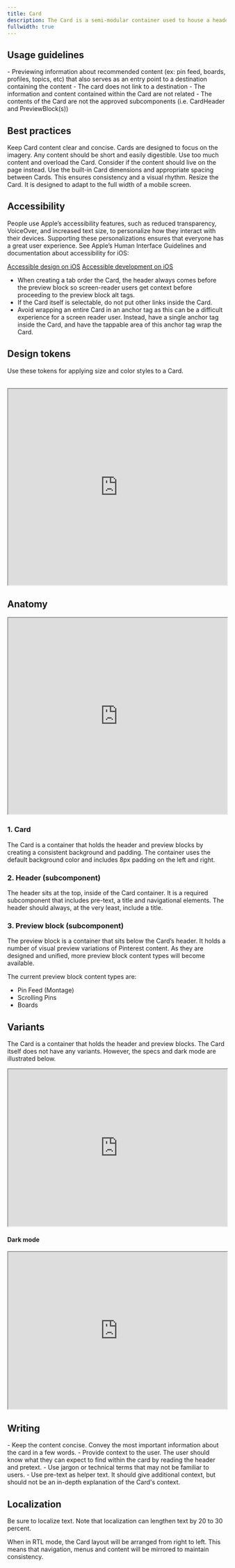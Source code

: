 ```yaml
---
title: Card
description: The Card is a semi-modular container used to house a header and a variant of the available preview blocks. Every card must have at least a title and a variant of a preview block.
fullwidth: true
---
```


<ImgContainer src="https://i.pinimg.com/originals/fb/df/a0/fbdfa01750ca4951fde9da763052c9de.png" alt="Example of a card container with an area to show where images are placed." noPadding color="background-secondary-base"/>


## Usage guidelines

<TwoCol>
<Group>
<Do title="When to use"/>
- Previewing information about recommended content (ex: pin feed, boards, profiles, topics, etc) that also serves as an entry point to a destination containing the content

</Group>
<Group>
<Dont title="When not to use" />
- The card does not link to a destination
- The information and content contained within the Card are not related
- The contents of the Card are not the approved subcomponents (i.e. CardHeader and PreviewBlock(s))
</Group>
</TwoCol>

## Best practices

<TwoCol>
<Group>
<Do title="Do"/>
Keep Card content clear and concise. Cards are designed to focus on the imagery. Any content should be short and easily digestible.

</Group>
<Group>
<Dont title="Don't" />
Use too much content and overload the Card. Consider if the content should live on the page instead.
</Group>

<Group>
<Do title="Do"/>
Use the built-in Card dimensions and appropriate spacing between Cards. This ensures consistency and a visual rhythm.

</Group>
<Group>
<Dont title="Don't" />
Resize the Card. It is designed to adapt to the full width of a mobile screen.
</Group>
</TwoCol>

## Accessibility

People use Apple’s accessibility features, such as reduced transparency, VoiceOver, and increased text size, to personalize how they interact with their devices. Supporting these personalizations ensures that everyone has a great user experience. See Apple’s Human Interface Guidelines and documentation about accessibility for iOS:

[Accessible design on iOS](https://developer.apple.com/design/human-interface-guidelines/accessibility/overview/introduction/)
[Accessible development on iOS](https://developer.apple.com/accessibility/ios/)

- When creating a tab order the Card, the header always comes before the preview block so screen-reader users get context before proceeding to the preview block alt tags.
- If the Card itself is selectable, do not put other links inside the Card.
- Avoid wrapping an entire Card in an anchor tag as this can be a difficult experience for a screen reader user. Instead, have a single anchor tag inside the Card, and have the tappable area of this anchor tag wrap the Card.

## Design tokens

Use these tokens for applying size and color styles to a Card.

<br/>

<iframe style={{border:0}} width="100%" height="450" src="https://www.figma.com/embed?embed_host=share&url=https%3A%2F%2Fwww.figma.com%2Ffile%2FAHcKJDgb7E7YswlgW1wY8E%2FGestalt-for-iOS%3Ftype%3Ddesign%26node-id%3D19800%253A74778%26t%3DpdcqbCwrqHzeYjtv-1" allowFullScreen></iframe>

## Anatomy

<iframe style={{border:0}} width="100%" height="450" src="https://www.figma.com/embed?embed_host=share&url=https%3A%2F%2Fwww.figma.com%2Ffile%2FAHcKJDgb7E7YswlgW1wY8E%2FGestalt-for-iOS%3Ftype%3Ddesign%26node-id%3D19800%253A74406%26t%3DpdcqbCwrqHzeYjtv-1" allowFullScreen></iframe>

### 1. Card
The Card is a container that holds the header and preview blocks by creating a consistent background and padding. The container uses the default background color and includes 8px padding on the left and right.

### 2. Header (subcomponent)
The header sits at the top, inside of the Card container. It is a required subcomponent that includes pre-text, a title and navigational elements. The header should always, at the very least, include a title.

### 3. Preview block (subcomponent)
The preview block is a container that sits below the Card’s header. It holds a number of visual preview variations of Pinterest content. As they are designed and unified, more preview block content types will become available. 

The current preview block content types are:
- Pin Feed (Montage)
- Scrolling Pins
- Boards

## Variants
The Card is a container that holds the header and preview blocks. The Card itself does not have any variants. However, the specs and dark mode are illustrated below.

<iframe style={{border:0}} width="100%" height="360" src="https://www.figma.com/embed?embed_host=share&url=https%3A%2F%2Fwww.figma.com%2Ffile%2FAHcKJDgb7E7YswlgW1wY8E%2FGestalt-for-iOS%3Ftype%3Ddesign%26node-id%3D19800%253A74630%26t%3DpdcqbCwrqHzeYjtv-1" allowFullScreen></iframe>

#### Dark mode

<iframe style={{border:0}} width="100%" height="360" src="https://www.figma.com/embed?embed_host=share&url=https%3A%2F%2Fwww.figma.com%2Ffile%2FAHcKJDgb7E7YswlgW1wY8E%2FGestalt-for-iOS%3Ftype%3Ddesign%26node-id%3D19800%253A74704%26t%3DpdcqbCwrqHzeYjtv-1" allowFullScreen></iframe>

## Writing

<TwoCol>
<Group>
<Do title="Do" />
- Keep the content concise. Convey the most important information about the card in a few words.
- Provide context to the user. The user should know what they can expect to find within the card by reading the header and pretext.

</Group>

<Group>
<Dont title="Don't" />
- Use jargon or technical terms that may not be familiar to users. 
- Use pre-text as helper text. It should give additional context, but should not be an in-depth explanation of the Card's context.

</Group>
</TwoCol>

## Localization
Be sure to localize text. Note that localization can lengthen text by 20 to 30 percent. 

When in RTL mode, the Card layout will be arranged from right to left. This means that navigation, menus and content will be mirrored to maintain consistency.
<br/>

<ImgContainer src="https://i.pinimg.com/originals/72/5b/a2/725ba2ed0fb57e5b7ae9aded6a4c4bf7.png" alt="A card with header, menus and image conntent flipped for RTL languages." noPadding color="background-secondary-base" />
